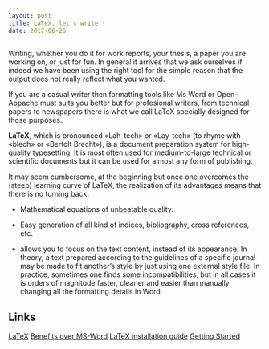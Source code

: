```yaml
---
layout: post
title: LaTeX, let's write !
date: 2017-06-26
---
```


Writing, whether you do it for work reports, your thesis, a paper you are working on, or just for fun.
In general it arrives that we ask ourselves if indeed we have been using the right  tool for the simple reason that the output does not really reflect what you wanted. 


If you are a casual writer then formatting tools like Ms Word or Open-Appache must suits you better but for profesional writers, from technical papers to newspapers there is what we call LaTeX specially designed for those purposes.

**LaTeX**, which is pronounced «Lah-tech» or «Lay-tech» (to rhyme with «blech» or «Bertolt Brecht»), is a document preparation system for high-quality typesetting. It is most often used for medium-to-large technical or scientific documents but it can be used for almost any form of publishing.

It may seem cumbersome, at the beginning but once one overcomes the (steep) learning curve of LaTeX, the realization of its advantages means that there is no turning back:

 * Mathematical equations of unbeatable quality.

 * Easy generation of all kind of indices, bibliography, cross references, etc.

 * allows you to focus on the text content, instead of its appearance. In theory, a text prepared according to the guidelines of a specific journal may be made to fit another’s style by just using one external style file. In practice, sometimes one finds some incompatibilities, but in all cases it is orders of magnitude faster, cleaner and easier than manually changing all the formatting details in Word.
 
 ## Links
 [LaTeX](https://en.wikipedia.org/wiki/LaTeX)
 [Benefits over MS-Word](https://www.quora.com/What-are-the-benefits-of-using-LaTeX-over-MS-Word)
 [LaTeX installation guide](https://www.latex-tutorial.com/installation/)
 [Getting Started](http://www.maths.tcd.ie/~dwilkins/LaTeXPrimer/)
